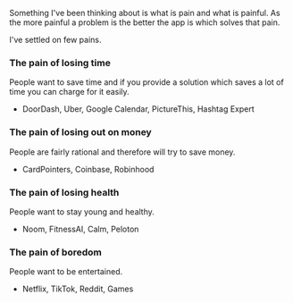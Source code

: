 Something I've been thinking about is what is pain and what is painful. As the more painful a problem is the better the app is which solves that pain.

I've settled on few pains.
### The pain of losing time
People want to save time and if you provide a solution which saves a lot of time you can charge for it easily.
- DoorDash, Uber, Google Calendar, PictureThis, Hashtag Expert

### The pain of losing out on money
People are fairly rational and therefore will try to save money.
- CardPointers, Coinbase, Robinhood

### The pain of losing health
People want to stay young and healthy.
- Noom, FitnessAI, Calm, Peloton

### The pain of boredom
People want to be entertained.
- Netflix, TikTok, Reddit, Games
